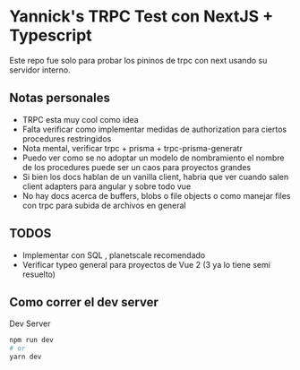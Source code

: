 # Yannick's TRPC Test con NextJS + Typescript

Este repo fue solo para probar los pininos de trpc con next usando su servidor interno.

## Notas personales
- TRPC esta muy cool como idea
- Falta verificar como implementar medidas de authorization para ciertos procedures restringidos
- Nota mental, verificar trpc + prisma + trpc-prisma-generatr
- Puedo ver como se no adoptar un modelo de nombramiento el nombre de los procedures puede ser un caos para proyectos grandes
- Si bien los docs hablan de un vanilla client, habria que ver cuando salen client adapters para angular y sobre todo vue
- No hay docs acerca de buffers, blobs o file objects o como manejar files con trpc para subida de archivos en general

## TODOS
- Implementar con SQL , planetscale recomendado
- Verificar typeo general para proyectos de Vue 2 (3 ya lo tiene semi resuelto)

## Como correr el dev server

Dev Server

```bash
npm run dev
# or
yarn dev
```